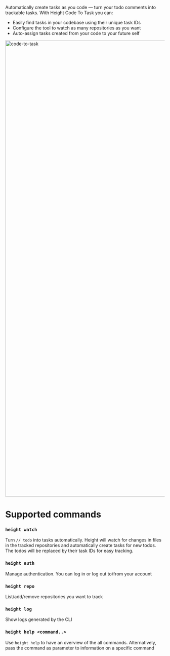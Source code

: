 Automatically create tasks as you code — turn your todo comments into trackable tasks. With Height Code To Task you can:

- Easily find tasks in your codebase using their unique task IDs
- Configure the tool to watch as many repositories as you want
- Auto-assign tasks created from your code to your future self

<img width="1440" alt="code-to-task" src="https://user-images.githubusercontent.com/1479520/189364254-9dc4dc61-4b1f-4d34-84a7-68865b6b076e.png">


# Supported commands

### `height watch`
Turn `// todo` into tasks automatically.
Height will watch for changes in files in the tracked repositories and automatically create tasks for new todos.
The todos will be replaced by their task IDs for easy tracking.

### `height auth`
Manage authentication. 
You can log in or log out to/from your account

### `height repo`              
List/add/remove repositories you want to track

### `height log`
Show logs generated by the CLI

### `height help <command..>`
Use `height help` to have an overview of the all commands.
Alternatively, pass the command as parameter to information on a specific command
